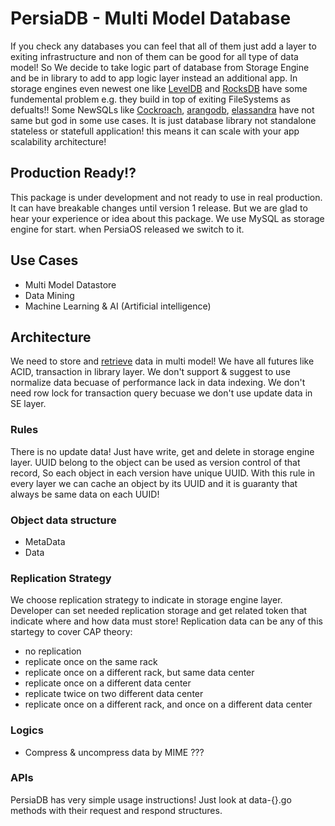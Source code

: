 # PersiaDB - Multi Model Database
If you check any databases you can feel that all of them just add a layer to exiting infrastructure and non of them can be good for all type of data model! So We decide to take logic part of database from Storage Engine and be in library to add to app logic layer instead an additional app.
In storage engines even newest one like [LevelDB](https://github.com/google/leveldb) and [RocksDB](https://github.com/facebook/rocksdb) have some fundemental problem e.g. they build in top of exiting FileSystems as defualts!!
Some NewSQLs like [Cockroach](https://github.com/cockroachdb/cockroach), [arangodb](https://github.com/arangodb/arangodb), [elassandra](https://github.com/strapdata/elassandra) have not same but god in some use cases.
It is just database library not standalone stateless or statefull application! this means it can scale with your app scalability architecture!

## Production Ready!?
This package is under development and not ready to use in real production. It can have breakable changes until version 1 release.
But we are glad to hear your experience or idea about this package.
We use MySQL as storage engine for start. when PersiaOS released we switch to it.

## Use Cases
- Multi Model Datastore
- Data Mining
- Machine Learning & AI (Artificial intelligence)

## Architecture
We need to store and [retrieve](https://en.wikipedia.org/wiki/Information_retrieval) data in multi model!
We have all futures like ACID, transaction in library layer. We don't support & suggest to use normalize data becuase of performance lack in data indexing.
We don't need row lock for transaction query becuase we don't use update data in SE layer.

### Rules
There is no update data! Just have write, get and delete in storage engine layer. UUID belong to the object can be used as version control of that record, So each object in each version have unique UUID. With this rule in every layer we can cache an object by its UUID and it is guaranty that always be same data on each UUID!

### Object data structure
- MetaData
- Data

### Replication Strategy
We choose replication strategy to indicate in storage engine layer. Developer can set needed replication storage and get related token that indicate where and how data must store!
Replication data can be any of this startegy to cover CAP theory:
- no replication
- replicate once on the same rack
- replicate once on a different rack, but same data center
- replicate once on a different data center
- replicate twice on two different data center
- replicate once on a different rack, and once on a different data center

### Logics
- Compress & uncompress data by MIME ???

### APIs
PersiaDB has very simple usage instructions! Just look at data-{}.go methods with their request and respond structures.
